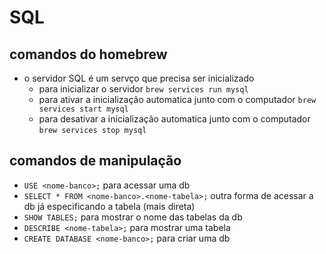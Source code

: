 # SQL

## comandos do homebrew
  - o servidor SQL é um servço que precisa ser inicializado
    -  para inicializar o servidor `brew services run mysql`
    -  para ativar a inicialização automatica junto com o computador `brew services start mysql`
    -  para desativar a inicialização automatica junto com o computador `brew services stop mysql`

## comandos de manipulação
  - `USE <nome-banco>;` para acessar uma db
  - `SELECT * FROM <nome-banco>.<nome-tabela>;` outra forma de acessar a db já especificando a tabela (mais direta)
  - `SHOW TABLES;` para mostrar o nome das tabelas da db
  - `DESCRIBE <nome-tabela>;` para mostrar uma tabela
  - `CREATE DATABASE <nome-banco>;` para criar uma db
